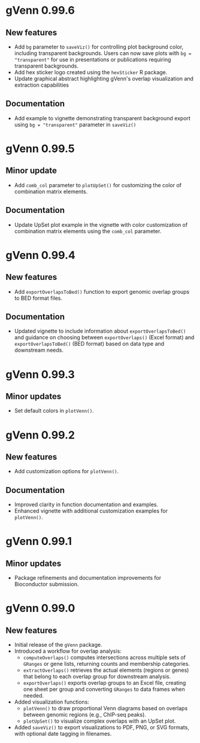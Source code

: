 # gVenn 0.99.6

## New features

- Add `bg` parameter to `saveViz()` for controlling plot background color,
including transparent backgrounds. Users can now save plots with
`bg = "transparent"` for use in presentations or publications requiring
transparent backgrounds.
- Add hex sticker logo created using the `hexSticker` R package.
- Update graphical abstract highlighting gVenn's overlap visualization and 
extraction capabilities

## Documentation

- Add example to vignette demonstrating transparent background export using
`bg = "transparent"` parameter in `saveViz()`

# gVenn 0.99.5

## Minor update

- Add `comb_col` parameter to `plotUpSet()` for customizing the color of
combination matrix elements.

## Documentation

- Update UpSet plot example in the vignette with color customization of
combination matrix elements using the `comb_col` parameter.

# gVenn 0.99.4

## New features

- Add `exportOverlapsToBed()` function to export genomic overlap groups
to BED format files.

## Documentation

- Updated vignette to include information about `exportOverlapsToBed()` and
guidance on choosing between `exportOverlaps()` (Excel format) and
`exportOverlapsToBed()` (BED format) based on data type and downstream needs.

# gVenn 0.99.3

## Minor updates

- Set default colors in `plotVenn()`.

# gVenn 0.99.2

## New features

- Add customization options for `plotVenn()`.

## Documentation

- Improved clarity in function documentation and examples.
- Enhanced vignette with additional customization examples for `plotVenn()`.

# gVenn 0.99.1

## Minor updates

- Package refinements and documentation improvements for Bioconductor submission.

# gVenn 0.99.0

## New features

- Initial release of the `gVenn` package.
- Introduced a workflow for overlap analysis:
  - `computeOverlaps()` computes intersections across multiple sets of 
    `GRanges` or gene lists, returning counts and membership categories.
  - `extractOverlaps()` retrieves the actual elements (regions or genes) that 
    belong to each overlap group for downstream analysis.
  - `exportOverlaps()` exports overlap groups to an Excel file, creating one 
    sheet per group and converting `GRanges` to data frames when needed.
- Added visualization functions:
  - `plotVenn()` to draw proportional Venn diagrams based on overlaps 
    between genomic regions (e.g., ChIP-seq peaks).
  - `plotUpSet()` to visualize complex overlaps with an UpSet plot.
- Added `saveViz()` to export visualizations to PDF, PNG, or SVG formats, 
  with optional date tagging in filenames.
